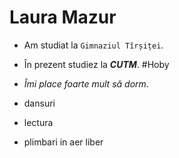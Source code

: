 # Laura Mazur
- Am studiat la `Gimnaziul Tîrșiței`.

- În prezent studiez la ***CUTM***.
#Hoby
- *Îmi place foarte mult să dorm*.
- dansuri
- lectura
- plimbari in aer liber
